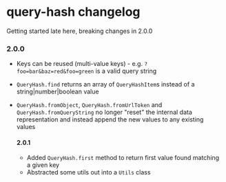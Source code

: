 # query-hash changelog
Getting started late here, breaking changes in 2.0.0

### 2.0.0
* Keys can be reused (multi-value keys) - e.g. `?foo=bar&baz=red&foo=green` is a valid query string
* `QueryHash.find` returns an array of `QueryHashItem`s instead of a string|number|boolean value
* `QueryHash.fromObject`, `QueryHash.fromUrlToken` and `QueryHash.fromQueryString` no longer "reset" the internal data representation and instead append the new values to any existing values

    #### 2.0.1
    * Added `QueryHash.first` method to return first value found matching a given key
    * Abstracted some utils out into a `Utils` class 
    